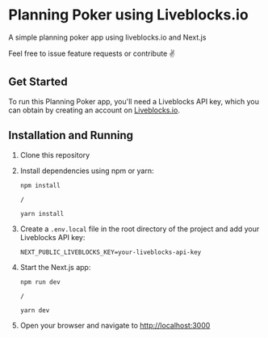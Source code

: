 # Planning Poker using Liveblocks.io

A simple planning poker app using liveblocks.io and Next.js

Feel free to issue feature requests or contribute ✌️

## Get Started

To run this Planning Poker app, you'll need a Liveblocks API key, which you can obtain by creating an account on [Liveblocks.io](https://liveblocks.io/).

## Installation and Running

1. Clone this repository

2. Install dependencies using npm or yarn:

   ```
   npm install

   /

   yarn install
   ```

3. Create a `.env.local` file in the root directory of the project and add your Liveblocks API key:

   ```
   NEXT_PUBLIC_LIVEBLOCKS_KEY=your-liveblocks-api-key
   ```

4. Start the Next.js app:

   ```
   npm run dev

   /

   yarn dev
   ```

5. Open your browser and navigate to [http://localhost:3000](http://localhost:3000)

